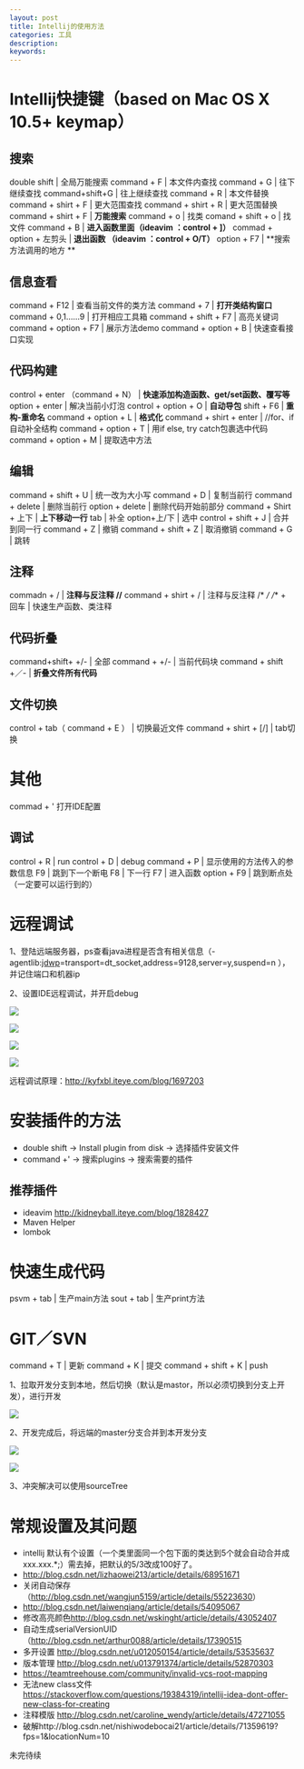 ```yaml
---
layout: post
title: Intellij的使用方法
categories: 工具
description: 
keywords: 
---
```



# Intellij快捷键（based on Mac OS X 10.5+ keymap）

## 搜索

double shift  | 全局万能搜索
command + F  |  本文件内查找
command + G  | 往下继续查找
command+shift+G  | 往上继续查找
command + R  | 本文件替换
command + shirt + F  | 更大范围查找
command + shirt + R  | 更大范围替换
command + shirt + F  | **万能搜索**
command + o  | 找类
comand + shift + o  | 找文件
command + B  | **进入函数里面（ideavim ：control + ]）**
commad + option + 左剪头 | **退出函数 （ideavim ：control + O/T）**
option + F7  | **搜索方法调用的地方 **


## 信息查看

command + F12  | 查看当前文件的类方法
command + 7  | **打开类结构窗口**
command + 0,1……9  | 打开相应工具箱
command + shift + F7  | 高亮关键词
command + option + F7  | 展示方法demo
command + option + B  | 快速查看接口实现


## 代码构建

control + enter （command + N） | **快速添加构造函数、get/set函数、覆写等**
option + enter  | 解决当前小灯泡
control + option + O  | **自动导包**
shift + F6  | **重构-重命名**
command + option + L  | **格式化**
command + shirt + enter  | //for、if自动补全结构
command + option + T  | 用if else, try catch包裹选中代码
command + option + M  | 提取选中方法


## 编辑

command + shift + U  | 统一改为大小写
command + D  | 复制当前行
command + delete  | 删除当前行
option + delete  | 删除代码开始前部分
command + Shirt + 上下  | **上下移动一行**
tab  | 补全
option+上/下  | 选中
control + shift + J  | 合并到同一行
command + Z  | 撤销
command + shift + Z  | 取消撤销
command + G  | 跳转

## 注释

commadn + /  | **注释与反注释 //**
command + shirt + /   | 注释与反注释 /* */
/** + 回车  | 快速生产函数、类注释

## 代码折叠

command+shift+ +/-  | 全部
command  + +/-   | 当前代码块
command + shift +／-  | **折叠文件所有代码**

## 文件切换

control + tab（ command + E ）  | 切换最近文件
command + shirt + [/]  | tab切换 

# 其他
commad + ' 打开IDE配置

## 调试

control + R  | run
control + D  | debug
command + P  | 显示使用的方法传入的参数信息
F9  | 跳到下一个断电
F8  | 下一行
F7  | 进入函数
option + F9  | 跳到断点处（一定要可以运行到的）

# 远程调试

1、登陆远端服务器，ps查看java进程是否含有相关信息（-agentlib:[jdwp](http://kyfxbl.iteye.com/blog/1697203)=transport=dt_socket,address=9128,server=y,suspend=n ），并记住端口和机器ip


2、设置IDE远程调试，并开启debug

![](/images/posts/2017-06-01-intellij.md/1.png)

![](/images/posts/2017-06-01-intellij.md/2.png)

![](/images/posts/2017-06-01-intellij.md/3.png)

![](/images/posts/2017-06-01-intellij.md/4.png)

远程调试原理：<http://kyfxbl.iteye.com/blog/1697203>


# 安装插件的方法
- double shift  -> Install plugin from disk -> 选择插件安装文件
- command +' -> 搜索plugins -> 搜索需要的插件

## 推荐插件
- ideavim <http://kidneyball.iteye.com/blog/1828427>
- Maven Helper
- lombok


# 快速生成代码

psvm + tab | 生产main方法
sout + tab  | 生产print方法


# GIT／SVN

command + T | 更新
command + K | 提交
command + shift + K | push 

1、拉取开发分支到本地，然后切换（默认是mastor，所以必须切换到分支上开发），进行开发

![](/images/posts/2017-06-01-intellij.md/5.png)

2、开发完成后，将远端的master分支合并到本开发分支

![](/images/posts/2017-06-01-intellij.md/6.png)

![](/images/posts/2017-06-01-intellij.md/7.png)


3、冲突解决可以使用sourceTree


# 常规设置及其问题

- intellij 默认有个设置（一个类里面同一个包下面的类达到5个就会自动合并成xxx.xxx.*;）需去掉，把默认的5/3改成100好了。
- <http://blog.csdn.net/lizhaowei213/article/details/68951671>
- 关闭自动保存（<http://blog.csdn.net/wangjun5159/article/details/55223630>）
- <http://blog.csdn.net/laiwenqiang/article/details/54095067>
- 修改高亮颜色<http://blog.csdn.net/wskinght/article/details/43052407>
- 自动生成serialVersionUID（<http://blog.csdn.net/arthur0088/article/details/17390515>
- 多开设置 http://blog.csdn.net/u012050154/article/details/53535637
- 版本管理 http://blog.csdn.net/u013791374/article/details/52870303
- https://teamtreehouse.com/community/invalid-vcs-root-mapping
- 无法new class文件 https://stackoverflow.com/questions/19384319/intellij-idea-dont-offer-new-class-for-creating
- 注释模版 http://blog.csdn.net/caroline_wendy/article/details/47271055
- 破解http://blog.csdn.net/nishiwodebocai21/article/details/71359619?fps=1&locationNum=10


 未完待续





